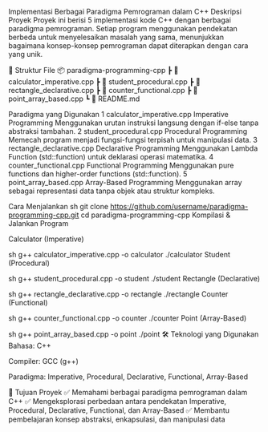 Implementasi Berbagai Paradigma Pemrograman dalam C++
Deskripsi Proyek
Proyek ini berisi 5 implementasi kode C++ dengan berbagai paradigma pemrograman. Setiap program menggunakan pendekatan berbeda untuk menyelesaikan masalah yang sama, menunjukkan bagaimana konsep-konsep pemrograman dapat diterapkan dengan cara yang unik.

📂 Struktur File
📦 paradigma-programming-cpp
 ┣ 📜 calculator_imperative.cpp
 ┣ 📜 student_procedural.cpp
 ┣ 📜 rectangle_declarative.cpp
 ┣ 📜 counter_functional.cpp
 ┣ 📜 point_array_based.cpp
 ┗ 📜 README.md

Paradigma yang Digunakan
1	calculator_imperative.cpp	Imperative Programming	Menggunakan urutan instruksi langsung dengan if-else tanpa abstraksi tambahan.
2	student_procedural.cpp	Procedural Programming	Memecah program menjadi fungsi-fungsi terpisah untuk manipulasi data.
3	rectangle_declarative.cpp	Declarative Programming	Menggunakan Lambda Function (std::function) untuk deklarasi operasi matematika.
4	counter_functional.cpp	Functional Programming	Menggunakan pure functions dan higher-order functions (std::function).
5	point_array_based.cpp	Array-Based Programming	Menggunakan array sebagai representasi data tanpa objek atau struktur kompleks.

Cara Menjalankan
sh
git clone https://github.com/username/paradigma-programming-cpp.git
cd paradigma-programming-cpp
Kompilasi & Jalankan Program

Calculator (Imperative)

sh
g++ calculator_imperative.cpp -o calculator
./calculator
Student (Procedural)

sh
g++ student_procedural.cpp -o student
./student
Rectangle (Declarative)

sh
g++ rectangle_declarative.cpp -o rectangle
./rectangle
Counter (Functional)

sh
g++ counter_functional.cpp -o counter
./counter
Point (Array-Based)

sh
g++ point_array_based.cpp -o point
./point
🛠 Teknologi yang Digunakan
Bahasa: C++

Compiler: GCC (g++)

Paradigma: Imperative, Procedural, Declarative, Functional, Array-Based

📌 Tujuan Proyek
✅ Memahami berbagai paradigma pemrograman dalam C++
✅ Mengeksplorasi perbedaan antara pendekatan Imperative, Procedural, Declarative, Functional, dan Array-Based
✅ Membantu pembelajaran konsep abstraksi, enkapsulasi, dan manipulasi data
